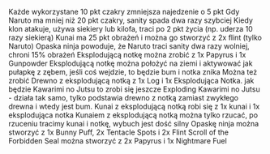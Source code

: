 Każde wykorzystane 10 pkt czakry zmniejsza najedzenie o 5 pkt
Gdy Naruto ma mniej niż 20 pkt czakry, sanity spada dwa razy szybciej
Kiedy klon atakuje, używa siekiery lub kilofa, traci po 2 pkt życia (np. uderza 10 razy siekierą)
Kunai ma 25 pkt obrażeń i można go stworzyć z 2x flint (tylko Naruto)
Opaska ninja powoduje, że Naruto traci sanity dwa razy wolniej, chroni 15% obrażeń
Eksplodującą notkę można zrobić z 1x Papyrus i 1x Gunpowder
Eksplodującą notkę można położyć na ziemi i aktywować jak pułapkę z zębem, jeśli coś wejdzie, to będzie bum i notka znika
Można też zrobić Drewno z eksplodującą notką z 1x Log i 1x Eksplodująca Notka. jak będzie Kawarimi no Jutsu to zrobi się jeszcze Exploding Kawarimi no Jutsu - działa tak samo, tylko podstawia drewno z notką zamiast zwykłego drewna i wtedy jest bum.
Kunai z eksplodującą notką robi się z 1x kunai i 1x eksplodująca notka
Kunaiem z eksplodującą notką można tylko rzucać, po rzuceniu tracimy kunai i notkę, wybuch jest dość silny
Opaskę ninja można stworzyć z 1x Bunny Puff, 2x Tentacle Spots i 2x Flint
Scroll of the Forbidden Seal można stworzyć z 2x Papyrus i 1x Nightmare Fuel
